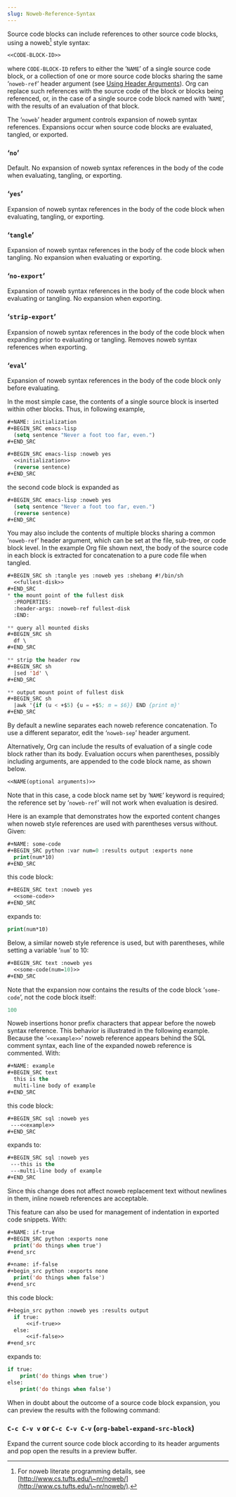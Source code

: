 ```yaml
---
slug: Noweb-Reference-Syntax
---
```


Source code blocks can include references to other source code blocks, using a noweb[^1] style syntax:

```lisp
<<CODE-BLOCK-ID>>
```

where `CODE-BLOCK-ID` refers to either the ‘`NAME`’ of a single source code block, or a collection of one or more source code blocks sharing the same ‘`noweb-ref`’ header argument (see [Using Header Arguments](Using-Header-Arguments)). Org can replace such references with the source code of the block or blocks being referenced, or, in the case of a single source code block named with ‘`NAME`’, with the results of an evaluation of that block.

The ‘`noweb`’ header argument controls expansion of noweb syntax references. Expansions occur when source code blocks are evaluated, tangled, or exported.

### ‘`no`’

Default. No expansion of noweb syntax references in the body of the code when evaluating, tangling, or exporting.

### ‘`yes`’

Expansion of noweb syntax references in the body of the code block when evaluating, tangling, or exporting.

### ‘`tangle`’

Expansion of noweb syntax references in the body of the code block when tangling. No expansion when evaluating or exporting.

### ‘`no-export`’

Expansion of noweb syntax references in the body of the code block when evaluating or tangling. No expansion when exporting.

### ‘`strip-export`’

Expansion of noweb syntax references in the body of the code block when expanding prior to evaluating or tangling. Removes noweb syntax references when exporting.

### ‘`eval`’

Expansion of noweb syntax references in the body of the code block only before evaluating.

In the most simple case, the contents of a single source block is inserted within other blocks. Thus, in following example,

```lisp
#+NAME: initialization
#+BEGIN_SRC emacs-lisp
  (setq sentence "Never a foot too far, even.")
#+END_SRC

#+BEGIN_SRC emacs-lisp :noweb yes
  <<initialization>>
  (reverse sentence)
#+END_SRC
```

the second code block is expanded as

```lisp
#+BEGIN_SRC emacs-lisp :noweb yes
  (setq sentence "Never a foot too far, even.")
  (reverse sentence)
#+END_SRC
```

You may also include the contents of multiple blocks sharing a common ‘`noweb-ref`’ header argument, which can be set at the file, sub-tree, or code block level. In the example Org file shown next, the body of the source code in each block is extracted for concatenation to a pure code file when tangled.

```lisp
#+BEGIN_SRC sh :tangle yes :noweb yes :shebang #!/bin/sh
  <<fullest-disk>>
#+END_SRC
* the mount point of the fullest disk
  :PROPERTIES:
  :header-args: :noweb-ref fullest-disk
  :END:

** query all mounted disks
#+BEGIN_SRC sh
  df \
#+END_SRC

** strip the header row
#+BEGIN_SRC sh
  |sed '1d' \
#+END_SRC

** output mount point of fullest disk
#+BEGIN_SRC sh
  |awk '{if (u < +$5) {u = +$5; m = $6}} END {print m}'
#+END_SRC
```

By default a newline separates each noweb reference concatenation. To use a different separator, edit the ‘`noweb-sep`’ header argument.

Alternatively, Org can include the results of evaluation of a single code block rather than its body. Evaluation occurs when parentheses, possibly including arguments, are appended to the code block name, as shown below.

```lisp
<<NAME(optional arguments)>>
```

Note that in this case, a code block name set by ‘`NAME`’ keyword is required; the reference set by ‘`noweb-ref`’ will not work when evaluation is desired.

Here is an example that demonstrates how the exported content changes when noweb style references are used with parentheses versus without. Given:

```lisp
#+NAME: some-code
#+BEGIN_SRC python :var num=0 :results output :exports none
  print(num*10)
#+END_SRC
```

this code block:

```lisp
#+BEGIN_SRC text :noweb yes
  <<some-code>>
#+END_SRC
```

expands to:

```lisp
print(num*10)
```

Below, a similar noweb style reference is used, but with parentheses, while setting a variable ‘`num`’ to 10:

```lisp
#+BEGIN_SRC text :noweb yes
  <<some-code(num=10)>>
#+END_SRC
```

Note that the expansion now contains the results of the code block ‘`some-code`’, not the code block itself:

```lisp
100
```

Noweb insertions honor prefix characters that appear before the noweb syntax reference. This behavior is illustrated in the following example. Because the ‘`<<example>>`’ noweb reference appears behind the SQL comment syntax, each line of the expanded noweb reference is commented. With:

```lisp
#+NAME: example
#+BEGIN_SRC text
  this is the
  multi-line body of example
#+END_SRC
```

this code block:

```lisp
#+BEGIN_SRC sql :noweb yes
 ---<<example>>
#+END_SRC
```

expands to:

```lisp
#+BEGIN_SRC sql :noweb yes
 ---this is the
 ---multi-line body of example
#+END_SRC
```

Since this change does not affect noweb replacement text without newlines in them, inline noweb references are acceptable.

This feature can also be used for management of indentation in exported code snippets. With:

```lisp
#+NAME: if-true
#+BEGIN_SRC python :exports none
  print('do things when true')
#+end_src

#+name: if-false
#+begin_src python :exports none
  print('do things when false')
#+end_src
```

this code block:

```lisp
#+begin_src python :noweb yes :results output
  if true:
      <<if-true>>
  else:
      <<if-false>>
#+end_src
```

expands to:

```lisp
if true:
    print('do things when true')
else:
    print('do things when false')
```

When in doubt about the outcome of a source code block expansion, you can preview the results with the following command:

### `C-c C-v v` or `C-c C-v C-v` (`org-babel-expand-src-block`)

Expand the current source code block according to its header arguments and pop open the results in a preview buffer.

[^1]: For noweb literate programming details, see [http://www.cs.tufts.edu/\~nr/noweb/](http://www.cs.tufts.edu/\~nr/noweb/).
